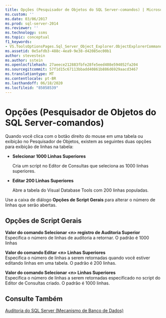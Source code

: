 ```yaml
---
title: Opções (Pesquisador de Objetos do SQL Server-comandos) | Microsoft Docs
ms.custom: ''
ms.date: 03/06/2017
ms.prod: sql-server-2014
ms.reviewer: ''
ms.technology: ssms
ms.topic: conceptual
f1_keywords:
- VS.ToolsOptionsPages.Sql_Server_Object_Explorer.ObjectExplorerCommands
ms.assetid: 0e5afdb3-488c-4ea9-9e38-d42085ec00b1
author: stevestein
ms.author: sstein
ms.openlocfilehash: 27aeece212883fbfe28fe5eed408e594052fa204
ms.sourcegitcommit: 57f1d15c67113bbadd40861b886d6929aacd3467
ms.translationtype: MT
ms.contentlocale: pt-BR
ms.lasthandoff: 06/18/2020
ms.locfileid: "85058539"
---
```

# <a name="options-sql-server-object-explorer-commands"></a>Opções (Pesquisador de Objetos do SQL Server-comandos)
  Quando você clica com o botão direito do mouse em uma tabela ou exibição no Pesquisador de Objetos, existem as seguintes duas opções para exibição de linhas na tabela:  
  
-   **Selecionar 1000 Linhas Superiores**  
  
     Cria um script no Editor de Consultas que seleciona as 1000 linhas superiores.  
  
-   **Editar 200 Linhas Superiores**  
  
     Abre a tabela do Visual Database Tools com 200 linhas populadas.  
  
 Use a caixa de diálogo **Opções de Script Gerais** para alterar o número de linhas que serão abertas.  
  
## <a name="general-scripting-options"></a>Opções de Script Gerais  
 **Valor do comando Selecionar \<n> registro de Auditoria Superior**  
 Especifica o número de linhas de auditoria a retornar. O padrão é 1000 linhas  
  
 **Valor do comando Editar \<n> Linhas Superiores**  
 Especifica o número de linhas a serem retornadas quando você estiver editando linhas em uma tabela. O padrão é 200 linhas.  
  
 **Valor do comando Selecionar \<n> Linhas Superiores**  
 Especifica o número de linhas a serem retornadas especificado no script do Editor de Consultas criado. O padrão é 1000 linhas.  
  
## <a name="see-also"></a>Consulte Também  
 [Auditoria do SQL Server &#40;Mecanismo de Banco de Dados&#41;](../../relational-databases/security/auditing/sql-server-audit-database-engine.md)  
  
  
